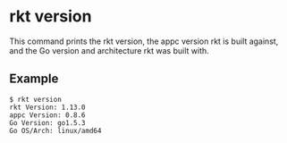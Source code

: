 # rkt version

This command prints the rkt version, the appc version rkt is built against, and the Go version and architecture rkt was built with.

## Example

```
$ rkt version
rkt Version: 1.13.0
appc Version: 0.8.6
Go Version: go1.5.3
Go OS/Arch: linux/amd64

